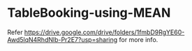 # TableBooking-using-MEAN
Refer https://drive.google.com/drive/folders/1fmbD9RgYE60-Awd5lqN4RhdNlb-Pr2E7?usp=sharing for more info.
